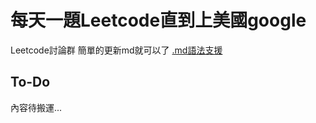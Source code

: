 # 每天一題Leetcode直到上美國google
Leetcode討論群
簡單的更新md就可以了
[.md語法支援](https://hackmd.io/@eMP9zQQ0Qt6I8Uqp2Vqy6w/SyiOheL5N/%2FzMIQV80gSiGGkKk1sa8HZA)

## To-Do
內容待搬運...
